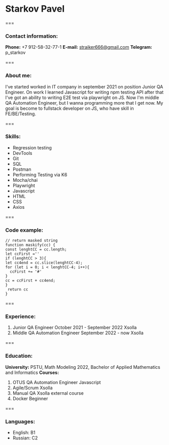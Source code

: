 # Starkov Pavel 
===

### Contact information:
**Phone:** +7 912-58-32-77-1
**E-mail:** straiker666@gmail.com
**Telegram:** p_starkov

===
### About me:


I've started worked in IT company in september 2021 on position Junior QA Engineer. On work I learned Javascript for writing npm testing API after that I've got an ability to writing E2E test via playwright on JS. Now I'm middle QA Automation Engineer, but I wanna programming more that I get now.
My goal is become to fullstack developer on JS, who have skill in FE/BE/Testing. 

===
### Skills:

* Regression testing
* DevTools
* Git
* SQL
* Postman
* Performing Testing via K6
* Mocha/chai
* Playwright
* Javascript
* HTML
* CSS
* Axios

===
### Code example:

```
// return masked string
function maskify(cc) {
const lenghtCC = cc.length;
let ccFirst =''
if (lenghtCC > 3){
let cc4end = cc.slice(lenghtCC-4);
for (let i = 0; i < lenghtCC-4; i++){
  ccFirst += '#'
}
cc = ccFirst + cc4end;
}
 return cc 
}
```
===

### Experience:
1. Junior QA Engineer October 2021 - September 2022 Xsolla
2. Middle QA Automation Engineer September 2022 - now Xsolla

===

### Education:
**University:** PSTU, Math Modeling 2022, Bachelor of Applied Mathematics and Informatics
**Courses:** 
1. OTUS QA Automation Engineer Javascript
2. Agile/Scrum Xsolla
3. Manual QA Xsolla external course
4. Docker Beginner

===

### Languages:
- English:  B1
- Russian:  C2